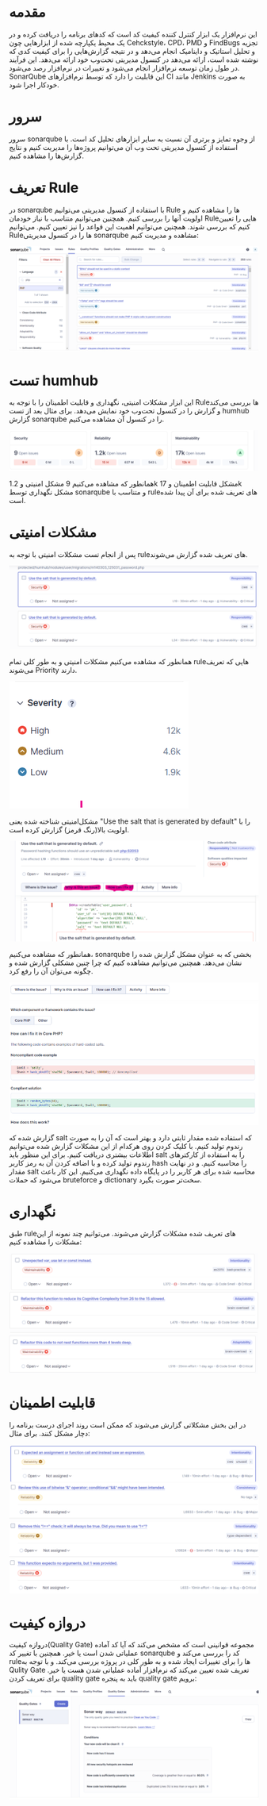 # مقدمه
این نرم‌افزار یک ابزار کنترل کننده کیفیت کد است که کد‌های برنامه را دریافت کرده و در یک محیط یکپارچه شده از ابزار‌هایی چون Cehckstyle، CPD، PMD و FindBugs تجزیه و تحلیل استاتیک و داینامیک انجام می‌دهد و در نتیجه گزارش‌هایی را برای کیفیت کدی که نوشته شده است، ارائه می‌دهد در کنسول مدیریتی تحت‌وب خود ارائه می‌دهد. این فرآیند در طول زمان توسعه نرم‌افزار انجام می‌شود و تغییرات در نرم‌افزار رصد می‌شود. SonarQube این قابلیت را دارد که توسط نرم‌افزارهای CI مانند Jenkins به صورت خودکار اجرا شود.

# سرور
سرور sonarqube از وجوه تمایز و برتری آن نسبت به سایر ابزار‌های تحلیل کد است. با استفاده از کنسول مدیریتی تحت وب آن می‌توانیم پروژه‌ها را مدیریت کنیم و نتایج گزارش‌ها را مشاهده کنیم.

# تعریف Rule
در sonarqube با استفاده از کنسول مدیریتی می‌توانیم Rule ها را مشاهده کنیم و اولویت آنها را بررسی کنیم. همچنین می‌توانیم متناسب با نیاز خودمان Ruleهایی را تعیین کنیم که بررسی شوند. همچنین می‌توانیم اهمیت این قواعد را نیز تعیین کنیم.
می‌توانیم Ruleها را در کنسول مدیریتی sonarqube مشاهده و مدیریت کنیم:

<img alt="collabra logo" src="1.png">


# تست humhub
این ابزار مشکلات امنیتی، نگهداری و قابلیت اطمینان را با توجه به Ruleها بررسی می‌کند و گزارش را در کنسول تحت‌وب خود نمایش می‌دهد. برای مثال بعد از تست humhub گزارش sonarqube را در کنسول آن مشاهده می‌کنیم.

<img alt="collabra logo" src="2.png">

همانطور که مشاهده می‌کنیم 9 مشکل امنیتی و 1.2k مشکل قابلیت اطمینان و 17k مشکل نگهداری توسط sonarqube و متناسب با ruleهای تعریف شده برای آن پیدا شده است.

# مشکلات امنیتی
پس از انجام تست مشکلات امنیتی با توجه به ruleهای تعریف شده گزارش می‌شوند.

<img alt="collabra logo" src="3.png">

همانطور که مشاهده می‌کنیم مشکلات امنیتی و به طور کلی تمام ruleهایی که تعریف می‌شوند Priority دارند.

<img alt="collabra logo" src="priority.png">

مشکل‌امنیتی شناخته شده یعنی "Use the salt that is generated by default" را با اولویت بالا(رنگ قرمز) گزارش کرده است.

<img alt="collabra logo" src="4.png">

همانطور که مشاهده می‌کنیم، sonarqube بخشی که به عنوان مشکل گزارش شده را نشان می‌دهد. همچنین می‌توانیم مشاهده کنیم که چرا چنین‌ مشکلی گزارش شده و چگونه می‌توان آن را رفع کرد.

<img alt="collabra logo" src="5.png">

گزارش شده که salt که استفاده شده مقدار ثابتی دارد و بهتر است که آن را به صورت رندوم تولید کنیم.
با کلیک کردن روی هرکدام از این مشکلات گزارش شده می‌توانیم اطلاعات بیشتری دریافت کنیم. برای این منظور باید salt را به استفاده از کارکتر‌های رندوم تولید کرده و با اضافه کردن آن به رمز کاربر hash را محاسبه کنیم. و در نهایت مقدار salt محاسبه شده برای هر کاربر را در پایگاه‌ داده نگهداری می‌کنیم. این کار باعث می‌شود که حملات bruteforce و dictionary سخت‌تر صورت بگیرد.

# نگهداری
طبق ruleهای تعریف شده مشکلات گزارش می‌شوند. می‌توانیم چند نمونه از این مشکلات را مشاهده کنیم:

<img alt="collabra logo" src="6.png">
<img alt="collabra logo" src="7.png">
<img alt="collabra logo" src="8.png">


# قابلیت اطمینان
در این بخش مشکلاتی گزارش می‌شوند که ممکن است روند اجرای درست برنامه را دچار مشکل کنند.
برای مثال:

<img alt="collabra logo" src="9.png">
<img alt="collabra logo" src="10.png">
<img alt="collabra logo" src="11.png">
<img alt="collabra logo" src="12.png">


# دروازه کیفیت
دروازه کیفیت(Quality Gate) مجموعه قوانینی است که مشخص می‌کند که آیا کد آماده عملیاتی شدن است یا خیر.
همچنین با تغییر کد sonarqube کد را بررسی می‌کند و ruleها را برای تغییرات ایجاد شده و به طور کلی در پروژه بررسی می‌کند. و با توجه به Qulity Gate تعریف شده تعیین می‌کند که نرم‌افزار آماده عملیاتی شدن هست یا خیر.
برای تعریف کردن quality gate باید به پنجره quality gate برویم:

<img alt="collabra logo" src="13.png">
